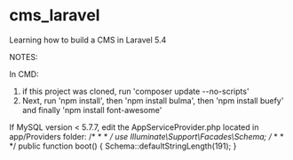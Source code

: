 # cms_laravel
Learning how to build a CMS in Laravel 5.4

NOTES:

In CMD:
1. if this project was cloned, run 'composer update --no-scripts'
2. Next, run 'npm install', then 'npm install bulma', then 'npm install buefy' and finally 'npm install font-awesome'

If MySQL version < 5.7.7, edit the AppServiceProvider.php located in app/Providers folder:
/*
*
*
*/
use Illuminate\Support\Facades\Schema; 
/*
*
*
*/
    public function boot()
    {
        Schema::defaultStringLength(191);
    }
    
